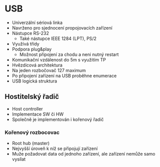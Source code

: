 # USB

- Univerzální sériová linka
- Navrženo pro sjednocení propojovacích zařízení
- Nástupce RS-232
  - Také nástupce IEEE 1284 (LPT), PS/2
- Využívá třídy
- Podpora plug&play
  - Možnost připojení za chodu a neni nutný restart
- Komunikační vzdálenost do 5m s využitím TP
- Hvězdicová architektura
- Na jeden rozbočovač 127 maximum
- Po připojení zařízení na USB proběhne enumerace
- USB logická struktura

## Hostitelský řadič

- Host controller
- Implementace SW či HW
- Společně je implementován i kořenový řadič

### Kořenový rozbocovac

- Root hub (master)
- Nejvyšší úroveň k níž se připojují zařízení
- Muže požadovat data od jednoho zařízení, ale zařízení nemůže samo vysílat
